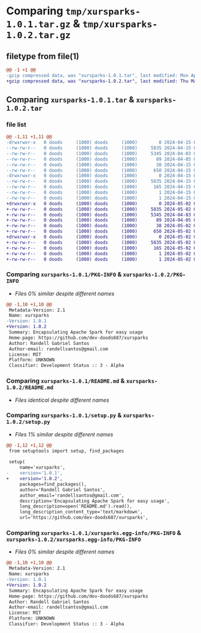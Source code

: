 # Comparing `tmp/xursparks-1.0.1.tar.gz` & `tmp/xursparks-1.0.2.tar.gz`

## filetype from file(1)

```diff
@@ -1 +1 @@
-gzip compressed data, was "xursparks-1.0.1.tar", last modified: Mon Apr 15 03:32:33 2024, max compression
+gzip compressed data, was "xursparks-1.0.2.tar", last modified: Thu May  2 07:05:52 2024, max compression
```

## Comparing `xursparks-1.0.1.tar` & `xursparks-1.0.2.tar`

### file list

```diff
@@ -1,11 +1,11 @@
-drwxrwxr-x   0 doods     (1000) doods     (1000)        0 2024-04-15 03:32:33.069271 xursparks-1.0.1/
--rw-rw-r--   0 doods     (1000) doods     (1000)     5835 2024-04-15 03:32:33.069271 xursparks-1.0.1/PKG-INFO
--rw-rw-r--   0 doods     (1000) doods     (1000)     5345 2024-04-03 04:21:12.000000 xursparks-1.0.1/README.md
--rw-rw-r--   0 doods     (1000) doods     (1000)       89 2024-04-05 01:26:52.000000 xursparks-1.0.1/pyproject.toml
--rw-rw-r--   0 doods     (1000) doods     (1000)       38 2024-04-15 03:32:33.069271 xursparks-1.0.1/setup.cfg
--rw-rw-r--   0 doods     (1000) doods     (1000)      650 2024-04-15 03:28:38.000000 xursparks-1.0.1/setup.py
-drwxrwxr-x   0 doods     (1000) doods     (1000)        0 2024-04-15 03:32:33.069271 xursparks-1.0.1/xursparks.egg-info/
--rw-rw-r--   0 doods     (1000) doods     (1000)     5835 2024-04-15 03:32:33.000000 xursparks-1.0.1/xursparks.egg-info/PKG-INFO
--rw-rw-r--   0 doods     (1000) doods     (1000)      165 2024-04-15 03:32:33.000000 xursparks-1.0.1/xursparks.egg-info/SOURCES.txt
--rw-rw-r--   0 doods     (1000) doods     (1000)        1 2024-04-15 03:32:33.000000 xursparks-1.0.1/xursparks.egg-info/dependency_links.txt
--rw-rw-r--   0 doods     (1000) doods     (1000)        1 2024-04-15 03:32:33.000000 xursparks-1.0.1/xursparks.egg-info/top_level.txt
+drwxrwxr-x   0 doods     (1000) doods     (1000)        0 2024-05-02 07:05:52.227546 xursparks-1.0.2/
+-rw-rw-r--   0 doods     (1000) doods     (1000)     5835 2024-05-02 07:05:52.227546 xursparks-1.0.2/PKG-INFO
+-rw-rw-r--   0 doods     (1000) doods     (1000)     5345 2024-04-03 04:21:12.000000 xursparks-1.0.2/README.md
+-rw-rw-r--   0 doods     (1000) doods     (1000)       89 2024-04-05 01:26:52.000000 xursparks-1.0.2/pyproject.toml
+-rw-rw-r--   0 doods     (1000) doods     (1000)       38 2024-05-02 07:05:52.227546 xursparks-1.0.2/setup.cfg
+-rw-rw-r--   0 doods     (1000) doods     (1000)      650 2024-05-02 07:04:54.000000 xursparks-1.0.2/setup.py
+drwxrwxr-x   0 doods     (1000) doods     (1000)        0 2024-05-02 07:05:52.227546 xursparks-1.0.2/xursparks.egg-info/
+-rw-rw-r--   0 doods     (1000) doods     (1000)     5835 2024-05-02 07:05:52.000000 xursparks-1.0.2/xursparks.egg-info/PKG-INFO
+-rw-rw-r--   0 doods     (1000) doods     (1000)      165 2024-05-02 07:05:52.000000 xursparks-1.0.2/xursparks.egg-info/SOURCES.txt
+-rw-rw-r--   0 doods     (1000) doods     (1000)        1 2024-05-02 07:05:52.000000 xursparks-1.0.2/xursparks.egg-info/dependency_links.txt
+-rw-rw-r--   0 doods     (1000) doods     (1000)        1 2024-05-02 07:05:52.000000 xursparks-1.0.2/xursparks.egg-info/top_level.txt
```

### Comparing `xursparks-1.0.1/PKG-INFO` & `xursparks-1.0.2/PKG-INFO`

 * *Files 0% similar despite different names*

```diff
@@ -1,10 +1,10 @@
 Metadata-Version: 2.1
 Name: xursparks
-Version: 1.0.1
+Version: 1.0.2
 Summary: Encapsulating Apache Spark for easy usage
 Home-page: https://github.com/dev-doods687/xursparks
 Author: Randell Gabriel Santos
 Author-email: randellsantos@gmail.com
 License: MIT
 Platform: UNKNOWN
 Classifier: Development Status :: 3 - Alpha
```

### Comparing `xursparks-1.0.1/README.md` & `xursparks-1.0.2/README.md`

 * *Files identical despite different names*

### Comparing `xursparks-1.0.1/setup.py` & `xursparks-1.0.2/setup.py`

 * *Files 1% similar despite different names*

```diff
@@ -1,12 +1,12 @@
 from setuptools import setup, find_packages
 
 setup(
     name='xursparks',
-    version='1.0.1',
+    version='1.0.2',
     packages=find_packages(),
     author='Randell Gabriel Santos',
     author_email='randellsantos@gmail.com',
     description='Encapsulating Apache Spark for easy usage',
     long_description=open('README.md').read(),
     long_description_content_type='text/markdown',
     url='https://github.com/dev-doods687/xursparks',
```

### Comparing `xursparks-1.0.1/xursparks.egg-info/PKG-INFO` & `xursparks-1.0.2/xursparks.egg-info/PKG-INFO`

 * *Files 0% similar despite different names*

```diff
@@ -1,10 +1,10 @@
 Metadata-Version: 2.1
 Name: xursparks
-Version: 1.0.1
+Version: 1.0.2
 Summary: Encapsulating Apache Spark for easy usage
 Home-page: https://github.com/dev-doods687/xursparks
 Author: Randell Gabriel Santos
 Author-email: randellsantos@gmail.com
 License: MIT
 Platform: UNKNOWN
 Classifier: Development Status :: 3 - Alpha
```

